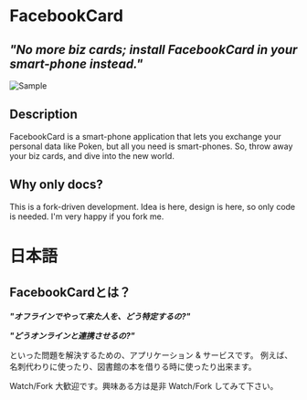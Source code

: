 FacebookCard
===

_**"No more biz cards; install FacebookCard in your smart-phone instead."**_
--

![Sample](http://dl.dropbox.com/u/2819285/facebook-card-sample.jpg)


Description
---
FacebookCard is a smart-phone application that lets you exchange your
personal data like Poken, but all you need is smart-phones.
So, throw away your biz cards, and dive into the new world.


Why only docs?
---
This is a fork-driven development.
Idea is here, design is here, so only code is needed.
I'm very happy if you fork me.


日本語
===

FacebookCardとは？
---

_**"オフラインでやって来た人を、どう特定するの?"**_

_**"どうオンラインと連携させるの?"**_

といった問題を解決するための、アプリケーション & サービスです。
例えば、名刺代わりに使ったり、図書館の本を借りる時に使ったり出来ます。

Watch/Fork 大歓迎です。興味ある方は是非 Watch/Fork してみて下さい。